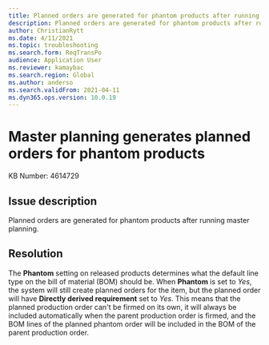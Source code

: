 ```yaml
---
title: Planned orders are generated for phantom products after running master planning
description: Planned orders are generated for phantom products after running master planning
author: ChristianRytt
ms.date: 4/11/2021
ms.topic: troubleshooting
ms.search.form: ReqTransPo
audience: Application User
ms.reviewer: kamaybac
ms.search.region: Global
ms.author: anderso
ms.search.validFrom: 2021-04-11
ms.dyn365.ops.version: 10.0.19
---
```


# Master planning generates planned orders for phantom products

KB Number: 4614729

## Issue description

Planned orders are generated for phantom products after running master planning.

## Resolution

The **Phantom** setting on released products determines what the default line type on the bill of material (BOM) should be. When **Phantom** is set to *Yes*, the system will still create planned orders for the item, but the planned order will have **Directly derived requirement** set to *Yes*. This means that the planned production order can't be firmed on its own, it will always be included automatically when the parent production order is firmed, and the BOM lines of the planned phantom order will be included in the BOM of the parent production order.  
